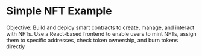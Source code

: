 # Simple NFT Example

Objective: Build and deploy smart contracts to create, manage, and interact with NFTs. Use a React-based frontend to enable users to mint NFTs, assign them to specific addresses, check token ownership, and burn tokens directly

